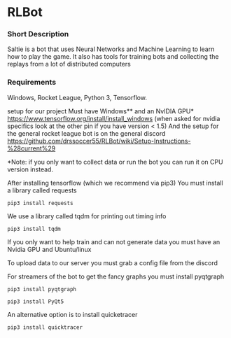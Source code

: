 # RLBot

### Short Description
Saltie is a bot that uses Neural Networks and Machine Learning to learn how to play the game.
It also has tools for training bots and collecting the replays from a lot of distributed computers

### Requirements
Windows, Rocket League, Python 3, Tensorflow.



setup for our project
Must have Windows** and an NvIDIA GPU*
https://www.tensorflow.org/install/install_windows
(when asked for nvidia specifics look at the other pin if you have version < 1.5)
And the setup for the general rocket league bot is on the general discord
https://github.com/drssoccer55/RLBot/wiki/Setup-Instructions-%28current%29

*Note: if you only want to collect data or run the bot you can run it on CPU version instead.

After installing tensorflow (which we recommend via pip3)
You must install a library called requests

`pip3 install requests`

We use a library called tqdm for printing out timing info

`pip3 install tqdm`


If you only want to help train and can not generate data you must have an Nvidia GPU and Ubuntu/linux

To upload data to our server you must grab a config file from the discord

For streamers of the bot to get the fancy graphs you must install pyqtgraph

`pip3 install pyqtgraph`

`pip3 install PyQt5`

An alternative option is to install quicketracer

`pip3 install quicktracer`

